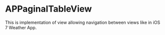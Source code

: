 APPaginalTableView
==================

This is implementation of view allowing navigation between views like in iOS 7 Weather App.
